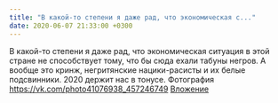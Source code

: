 ```yaml
---
title: "В какой-то степени я даже рад, что экономическая с..."
date: 2020-06-07 21:33:00 +0300
---
```


В какой-то степени я даже рад, что экономическая ситуация в этой стране не способствует тому, что бы сюда ехали табуны негров. А вообще это кринж, негритянские нацики-расисты и их белые подсвинники. 2020 держит нас в тонусе.
Фотография
<a class="vk-attach" href="https://vk.com/photo41076938_457246749">https://vk.com/photo41076938_457246749</a>
<a class="vk-attach" href="https://vk.com/photo41076938_457246749">Вложение</a>
